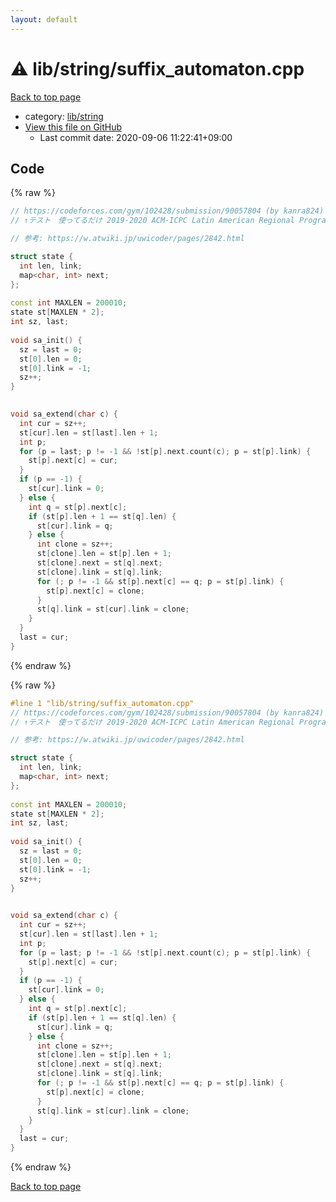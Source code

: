 ```yaml
---
layout: default
---
```


<!-- mathjax config similar to math.stackexchange -->
<script type="text/javascript" async
  src="https://cdnjs.cloudflare.com/ajax/libs/mathjax/2.7.5/MathJax.js?config=TeX-MML-AM_CHTML">
</script>
<script type="text/x-mathjax-config">
  MathJax.Hub.Config({
    TeX: { equationNumbers: { autoNumber: "AMS" }},
    tex2jax: {
      inlineMath: [ ['$','$'] ],
      processEscapes: true
    },
    "HTML-CSS": { matchFontHeight: false },
    displayAlign: "left",
    displayIndent: "2em"
  });
</script>

<script type="text/javascript" src="https://cdnjs.cloudflare.com/ajax/libs/jquery/3.4.1/jquery.min.js"></script>
<script src="https://cdn.jsdelivr.net/npm/jquery-balloon-js@1.1.2/jquery.balloon.min.js" integrity="sha256-ZEYs9VrgAeNuPvs15E39OsyOJaIkXEEt10fzxJ20+2I=" crossorigin="anonymous"></script>
<script type="text/javascript" src="../../../assets/js/copy-button.js"></script>
<link rel="stylesheet" href="../../../assets/css/copy-button.css" />


# :warning: lib/string/suffix_automaton.cpp

<a href="../../../index.html">Back to top page</a>

* category: <a href="../../../index.html#9a48db5fb6f746df590a3d4604f6478b">lib/string</a>
* <a href="{{ site.github.repository_url }}/blob/master/lib/string/suffix_automaton.cpp">View this file on GitHub</a>
    - Last commit date: 2020-09-06 11:22:41+09:00




## Code

<a id="unbundled"></a>
{% raw %}
```cpp
// https://codeforces.com/gym/102428/submission/90057804 (by kanra824)
// ↑テスト　使ってるだけ 2019-2020 ACM-ICPC Latin American Regional Programming Contest

// 参考: https://w.atwiki.jp/uwicoder/pages/2842.html

struct state {
  int len, link;
  map<char, int> next;
};
 
const int MAXLEN = 200010;
state st[MAXLEN * 2];
int sz, last;
 
void sa_init() {
  sz = last = 0;
  st[0].len = 0;
  st[0].link = -1;
  sz++;
}
 

void sa_extend(char c) {
  int cur = sz++;
  st[cur].len = st[last].len + 1;
  int p;
  for (p = last; p != -1 && !st[p].next.count(c); p = st[p].link) {
    st[p].next[c] = cur;
  }
  if (p == -1) {
    st[cur].link = 0;
  } else {
    int q = st[p].next[c];
    if (st[p].len + 1 == st[q].len) {
      st[cur].link = q;
    } else {
      int clone = sz++;
      st[clone].len = st[p].len + 1;
      st[clone].next = st[q].next;
      st[clone].link = st[q].link;
      for (; p != -1 && st[p].next[c] == q; p = st[p].link) {
        st[p].next[c] = clone;
      }
      st[q].link = st[cur].link = clone;
    }
  }
  last = cur;
}

```
{% endraw %}

<a id="bundled"></a>
{% raw %}
```cpp
#line 1 "lib/string/suffix_automaton.cpp"
// https://codeforces.com/gym/102428/submission/90057804 (by kanra824)
// ↑テスト　使ってるだけ 2019-2020 ACM-ICPC Latin American Regional Programming Contest

// 参考: https://w.atwiki.jp/uwicoder/pages/2842.html

struct state {
  int len, link;
  map<char, int> next;
};
 
const int MAXLEN = 200010;
state st[MAXLEN * 2];
int sz, last;
 
void sa_init() {
  sz = last = 0;
  st[0].len = 0;
  st[0].link = -1;
  sz++;
}
 

void sa_extend(char c) {
  int cur = sz++;
  st[cur].len = st[last].len + 1;
  int p;
  for (p = last; p != -1 && !st[p].next.count(c); p = st[p].link) {
    st[p].next[c] = cur;
  }
  if (p == -1) {
    st[cur].link = 0;
  } else {
    int q = st[p].next[c];
    if (st[p].len + 1 == st[q].len) {
      st[cur].link = q;
    } else {
      int clone = sz++;
      st[clone].len = st[p].len + 1;
      st[clone].next = st[q].next;
      st[clone].link = st[q].link;
      for (; p != -1 && st[p].next[c] == q; p = st[p].link) {
        st[p].next[c] = clone;
      }
      st[q].link = st[cur].link = clone;
    }
  }
  last = cur;
}

```
{% endraw %}

<a href="../../../index.html">Back to top page</a>

